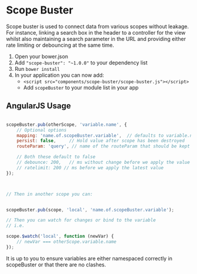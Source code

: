 # Scope Buster

Scope buster is used to connect data from various scopes without leakage.
For instance, linking a search box in the header to a controller for the view whilst also maintaining a search parameter in the URL and providing either rate limiting or debouncing at the same time.

1. Open your bower.json
2. Add `"scope-buster": "~1.0.0"` to your dependency list
3. Run `bower install`
4. In your application you can now add:
   * `<script src="components/scope-buster/scope-buster.js"></script>`
   * Add `scopeBuster` to your module list in your app


## AngularJS Usage

```js

scopeBuster.pub(otherScope, 'variable.name', {
    // Optional options
    mapping: 'name.of.scopeBuster.variable',  // defaults to variable.name provided
    persist: false,     // Hold value after scope has been destroyed
    routeParam: 'query', // name of the routeParam that should be kept in sync

    // Both these default to false
    // debounce: 200,   // ms without change before we apply the value after an update
    // ratelimit: 200 // ms before we apply the latest value
});



// Then in another scope you can:


scopeBuster.pub(scope, 'local', 'name.of.scopeBuster.variable');

// Then you can watch for changes or bind to the variable
// i.e.

scope.$watch('local', function (newVar) {
    // newVar === otherScope.variable.name
});

```

It is up to you to ensure variables are either namespaced correctly in scopeBuster or that there are no clashes.
